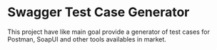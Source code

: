 # Swagger Test Case Generator

This project have like main goal provide a generator of test cases for Postman, SoapUI and other tools availables in market.
